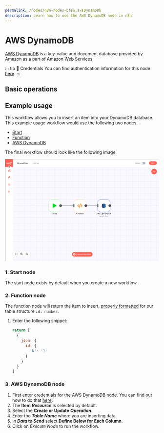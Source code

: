 ```yaml
---
permalink: /nodes/n8n-nodes-base.awsDynamoDb
description: Learn how to use the AWS DynamoDB node in n8n
---
```


# AWS DynamoDB

[AWS DynamoDB](https://aws.amazon.com/DynamoDB/) is a key-value and document database provided by Amazon as a part of Amazon Web Services.

::: tip 🔑 Credentials
You can find authentication information for this node [here](../../../credentials/AWS/README.md).
:::

## Basic operations

<Resource node="n8n-nodes-base.awsDynamoDb" />

## Example usage

This workflow allows you to insert an item into your DynamoDB database. This example usage workflow would use the following two nodes.
- [Start](../../core-nodes/Start/README.md)
- [Function](../../core-nodes/Function/README.md)
- [AWS DynamoDB]()

The final workflow should look like the following image.

![A workflow with the AWS Lambda node](./workflow.png)

### 1. Start node

The start node exists by default when you create a new workflow.

### 2. Function node

The function node will return the item to insert, [properly formatted](https://docs.aws.amazon.com/amazondynamodb/latest/APIReference/API_AttributeValue.html) for our table structure `id: number`.

1. Enter the following snippet:
    ```js
    return [
      {
        json: {
          id: {
            'N': '1'
          }
        }
      }
    ]
    ```

### 3. AWS DynamoDB node

1. First enter credentials for the AWS DynamoDB node. You can find out how to do that [here](../../../credentials/AWS/README.md).
2. The **Item** ***Resource*** is selected by default.
3. Select the **Create or Update** ***Operation***.
4. Enter the ***Table Name*** where you are inserting data.
5. In ***Data to Send*** select **Define Below for Each Column**.
6. Click on *Execute Node* to run the workflow.
